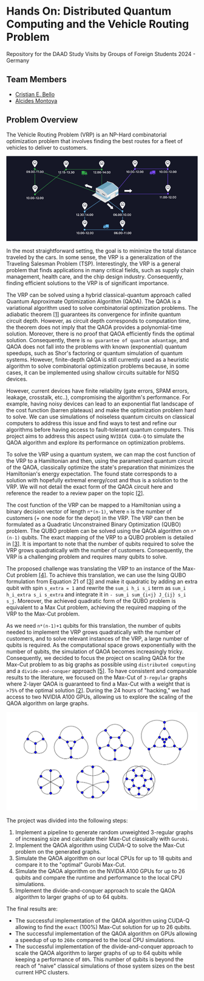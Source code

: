 # Hands On: Distributed Quantum Computing and the Vehicle Routing Problem
Repository for the DAAD Study Visits by Groups of Foreign Students 2024 - Germany


## Team Members
- [Cristian E. Bello](https://www.linkedin.com/in/cristian-eliecer-bello-reyes-46b1b91ba/)
- [Alcides Montoya](https://www.linkedin.com/in/alcides-montoya-cañola-b610ba7/)

## Problem Overview
The Vehicle Routing Problem (VRP) is an NP-Hard combinatorial optimization problem that involves finding the best routes for a fleet of vehicles to deliver to customers.

![VRP example](VRP.jpeg) 

In the most straightforward setting, the goal is to minimize the total distance traveled by the cars. In some sense, the VRP is a generalization of the Traveling Salesman Problem (TSP). Interestingly, the VRP is a general problem that finds applications in many critical fields, such as supply chain management, health care, and the chip design industry. Consequently, finding efficient solutions to the VRP is of significant importance.

The VRP can be solved using a hybrid classical-quantum approach called Quantum Approximate Optimization Algorithm (QAOA). The QAOA is a variational algorithm used to solve combinatorial optimization problems. The adiabatic theorem [[1]](https://doi.org/10.1007/BF01343193) guarantees its convergence for infinite quantum circuit depth. However, as circuit depth corresponds to computation time, the theorem does not imply that the QAOA provides a polynomial-time solution. Moreover, there is no proof that QAOA efficiently finds the optimal solution. Consequently, there is `no guarantee of quantum advantage`, and QAOA does not fall into the problems with known (exponential) quantum speedups, such as Shor's factoring or quantum simulation of quantum systems. However, finite-depth QAOA is still currently used as a heuristic algorithm to solve combinatorial optimization problems because, in some cases, it can be implemented using shallow circuits suitable for NISQ devices. 

However, current devices have finite reliability (gate errors, SPAM errors, leakage, crosstalk, etc..), compromising the algorithm's performance. For example, having noisy devices can lead to an exponential flat landscape of the cost function (barren plateaus) and make the optimization problem hard to solve. We can use simulations of noiseless quantum circuits on classical computers to address this issue and find ways to test and refine our algorithms before having access to fault-tolerant quantum computers. This project aims to address this aspect using `NVIDIA CUDA-Q` to simulate the QAOA algorithm and explore its performance on optimization problems.

To solve the VRP using a quantum system, we can map the cost function of the VRP to a Hamiltonian and then, using the parametrized quantum circuit of the QAOA, classically optimize the state's preparation that minimizes the Hamiltonian's energy expectation. The found state corresponds to a solution with hopefully extremal energy/cost and thus is a solution to the VRP. We will not detail the exact form of the QAOA circuit here and reference the reader to a review paper on the topic [[2]](https://arxiv.org/abs/2306.09198). 

The cost function of the VRP can be mapped to a Hamiltonian using a binary decision vector of length `n*(n-1)`, where `n` is the number of customers (+ one node for the depot) in the VRP. The VRP can then be formulated as a Quadratic Unconstrained Binary Optimization (QUBO) problem. The QUBO problem can be solved using the QAOA algorithm on `n*(n-1)` qubits. The exact mapping of the VRP to a QUBO problem is detailed in [[3]](https://arxiv.org/abs/2002.01351v2). It is important to note that the number of qubits required to solve the VRP grows quadratically with the number of customers. Consequently, the VRP is a challenging problem and requires many qubits to solve.

The proposed challenge was translating the VRP to an instance of the Max-Cut problem [[4]](https://doi.org/10.1007/978-1-4684-2001-2_9). To achieve this translation, we can use the Ising QUBO formulation from Equation 21 of [[3]](https://arxiv.org/abs/2002.01351v2) and make it quadratic by adding an extra qubit with spin `s_extra = 1` and rewrite the `sum_i h_i s_i` term as `sum_i h_i_extra s_i s_extra` and integrate it in `- sum_i sum_{i<j} J_{ij} s_i s_j`. Moreover, the achieved quadratic form of the QUBO problem is equivalent to a Max Cut problem, achieving the required mapping of the VRP to the Max-Cut problem.

As we need `n*(n-1)+1` qubits for this translation, the number of qubits needed to implement the VRP grows quadratically with the number of customers, and to solve relevant instances of the VRP, a large number of qubits is required. As the computational space grows exponentially with the number of qubits, the simulation of QAOA becomes increasingly tricky. Consequently, we decided to focus the project on scaling QAOA for the Max-Cut problem to as big graphs as possible using `distributed computing` and a `divide-and-conquer` approach [[5]](https://arxiv.org/pdf/2205.11762). To have consistent and comparable results to the literature, we focused on the Max-Cut of `3-regular` graphs where 2-layer QAOA is guaranteed to find a Max-Cut with a weight that is `>75%` of the optimal solution [[2]](https://arxiv.org/abs/2306.09198). During the 24 hours of "hacking," we had access to two NVIDIA A100 GPUs, allowing us to explore the scaling of the QAOA algorithm on large graphs.

![3-Regular Graph](3-Reg_graphs.png)

The project was divided into the following steps:
1. Implement a pipeline to generate random unweighted 3-regular graphs of increasing size and calculate their Max-Cut classically with `Gurobi`. 
2. Implement the QAOA algorithm using CUDA-Q to solve the Max-Cut problem on the generated graphs.
3. Simulate the QAOA algorithm on our local CPUs for up to 18 qubits and compare it to the "optimal" Gurobi Max-Cut. 
4. Simulate the QAOA algorithm on the NVIDIA A100 GPUs for up to 26 qubits and compare the runtime and performance to the local CPU simulations.
5. Implement the divide-and-conquer approach to scale the QAOA algorithm to larger graphs of up to 64 qubits. 


The final results are:
- The successful implementation of the QAOA algorithm using CUDA-Q allowing to find the `exact` (100%) Max-Cut solution for up to 26 qubits.
- The successful implementation of the QAOA algorithm on GPUs allowing a speedup of up to `260x` compared to the local CPU simulations.
- The successful implementation of the divide-and-conquer approach to scale the QAOA algorithm to larger graphs of up to 64 qubits while keeping a performance of `80%`. This number of qubits is beyond the reach of "naive" classical simulations of those system sizes on the best current HPC clusters.
